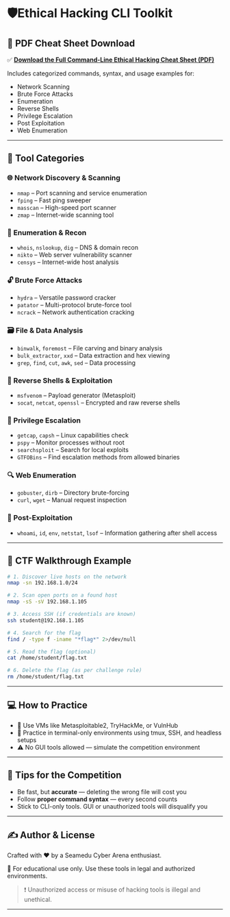 # 🛡️Ethical Hacking CLI Toolkit

## 📄 PDF Cheat Sheet Download

✅ **[Download the Full Command-Line Ethical Hacking Cheat Sheet (PDF)](sandbox:/mnt/data/Advanced_Ethical_Hacking_Cheat_Sheet.pdf)**

Includes categorized commands, syntax, and usage examples for:
- Network Scanning
- Brute Force Attacks
- Enumeration
- Reverse Shells
- Privilege Escalation
- Post Exploitation
- Web Enumeration

---

## 🧰 Tool Categories

### 🌐 Network Discovery & Scanning
- `nmap` – Port scanning and service enumeration
- `fping` – Fast ping sweeper
- `masscan` – High-speed port scanner
- `zmap` – Internet-wide scanning tool

### 🧠 Enumeration & Recon
- `whois`, `nslookup`, `dig` – DNS & domain recon
- `nikto` – Web server vulnerability scanner
- `censys` – Internet-wide host analysis

### 🔓 Brute Force Attacks
- `hydra` – Versatile password cracker
- `patator` – Multi-protocol brute-force tool
- `ncrack` – Network authentication cracking

### 🗃️ File & Data Analysis
- `binwalk`, `foremost` – File carving and binary analysis
- `bulk_extractor`, `xxd` – Data extraction and hex viewing
- `grep`, `find`, `cut`, `awk`, `sed` – Data processing

### 🐚 Reverse Shells & Exploitation
- `msfvenom` – Payload generator (Metasploit)
- `socat`, `netcat`, `openssl` – Encrypted and raw reverse shells

### 🧗 Privilege Escalation
- `getcap`, `capsh` – Linux capabilities check
- `pspy` – Monitor processes without root
- `searchsploit` – Search for local exploits
- `GTFOBins` – Find escalation methods from allowed binaries

### 🔍 Web Enumeration
- `gobuster`, `dirb` – Directory brute-forcing
- `curl`, `wget` – Manual request inspection

### 🧼 Post-Exploitation
- `whoami`, `id`, `env`, `netstat`, `lsof` – Information gathering after shell access

---

## 🚩 CTF Walkthrough Example

```bash
# 1. Discover live hosts on the network
nmap -sn 192.168.1.0/24

# 2. Scan open ports on a found host
nmap -sS -sV 192.168.1.105

# 3. Access SSH (if credentials are known)
ssh student@192.168.1.105

# 4. Search for the flag
find / -type f -iname "*flag*" 2>/dev/null

# 5. Read the flag (optional)
cat /home/student/flag.txt

# 6. Delete the flag (as per challenge rule)
rm /home/student/flag.txt
```

---

## 💻 How to Practice

- 🧪 Use VMs like Metasploitable2, TryHackMe, or VulnHub
- 🧱 Practice in terminal-only environments using tmux, SSH, and headless setups
- ⚠️ No GUI tools allowed — simulate the competition environment

---

## 🏁 Tips for the Competition

- Be fast, but **accurate** — deleting the wrong file will cost you
- Follow **proper command syntax** — every second counts
- Stick to CLI-only tools. GUI or unauthorized tools will disqualify you

---

## ✍️ Author & License

Crafted with ❤️ by a Seamedu Cyber Arena enthusiast.

📘 For educational use only. Use these tools in legal and authorized environments.

> ❗ Unauthorized access or misuse of hacking tools is illegal and unethical.

---
